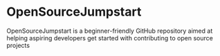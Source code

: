 # OpenSourceJumpstart
OpenSourceJumpstart is a beginner-friendly GitHub repository aimed at helping aspiring developers get started with contributing to open source projects
